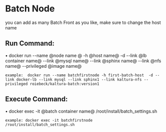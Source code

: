 # Batch Node
you can add as many Batch Front as you like, make sure to change the host name
## Run Command:
•	docker run --name @node name @ -h @host name@  -d --link @lb container name@ --link @mysql name@ --link @sphinx name@ --link @nfs name@ --privileged @image name@
    
    example:  docker run --name batchfirstnode -h first-batch-host  -d --link docker-lb --link mysql --link sphinx1 --link kaltura-nfs --privileged roiebeck/kaltura-batch:version1
    
## Execute Command:
•	docker exec -it @batch container name@ /root/install/batch_settings.sh

    example: docker exec -it batchfirstnode /root/install/batch_settings.sh
